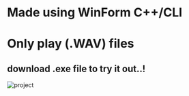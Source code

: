 # Made using WinForm C++/CLI
# Only play (.WAV) files

## download .exe file to try it out..!

![project](https://github.com/muneebsyed6698/OOPS-Project---Spring-2024/assets/142868081/cf9dba29-8598-4349-97ea-9206035aa0ff)
